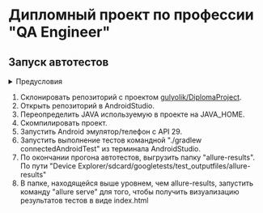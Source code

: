 <h1>Дипломный проект по профессии "QA Engineer"</h1>
<h2>Запуск автотестов</h2>
<details><summary>Предусловия</summary>
    <ul>
        <li>Установлена Android Studio</li>
        <li>Установлена последняя стабильная версия Android SDK</li>
        <li>Android эмулятор с API 29, с русским языком системы</li>
        <li>Установлен Allure</li>
    </ul>
</details>

<ol>
    <li>Склонировать репозиторий с проектом
        <a href="https://github.com/gulyolik/DiplomaProject.git">gulyolik/DiplomaProject</a>.
    </li>
    <li>Открыть репозиторий в AndroidStudio.</li>
    <li>Переопределить JAVA используемую в проекте на JAVA_HOME.</li>
    <li>Скомпилировать проект.</li>
    <li>Запустить Android эмулятор/телефон с API 29.</li>
    <li>Запустить выполнение тестов командной "./gradlew connectedAndroidTest" из терминала AndroidStudio.</li>
    <li>По окончании прогона автотестов, выгрузить папку "allure-results". По пути "Device Explorer/sdcard/googletests/test_outputfiles/allure-results"</li>
    <li>В папке, находящейся выше уровнем, чем allure-results, запустить команду "allure serve" для того, чтобы получить визуализацию результатов тестов в виде index.html</li>
</ol>
